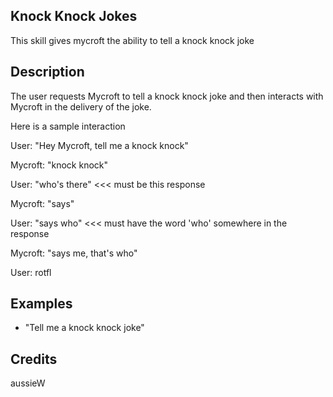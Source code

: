 ## Knock Knock Jokes
This skill gives mycroft the ability to tell a knock knock joke

## Description
The user requests Mycroft to tell a knock knock joke and then interacts with Mycroft in the delivery of the joke.

Here is a sample interaction

User: "Hey Mycroft, tell me a knock knock"

Mycroft: "knock knock"

User: "who's there" <<< must be this response

Mycroft: "says"

User: "says who" <<< must have the word 'who' somewhere in the response

Mycroft: "says me, that's who"

User: rotfl

## Examples
 - "Tell me a knock knock joke"


## Credits
aussieW
